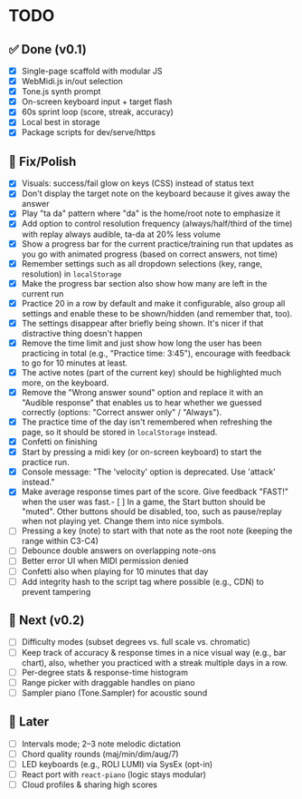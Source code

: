 # TODO

## ✅ Done (v0.1)
- [x] Single-page scaffold with modular JS
- [x] WebMidi.js in/out selection
- [x] Tone.js synth prompt
- [x] On-screen keyboard input + target flash
- [x] 60s sprint loop (score, streak, accuracy)
- [x] Local best in storage
- [x] Package scripts for dev/serve/https

## 🧰 Fix/Polish
- [x] Visuals: success/fail glow on keys (CSS) instead of status text
- [x] Don't display the target note on the keyboard because it gives away the answer
- [x] Play "ta da" pattern where "da" is the home/root note to emphasize it
- [x] Add option to control resolution frequency (always/half/third of the time) with replay always audible, ta-da at 20% less volume
- [x] Show a progress bar for the current practice/training run that updates as you go with animated progress (based on correct answers, not time)
- [x] Remember settings such as all dropdown selections (key, range, resolution) in `localStorage`
- [x] Make the progress bar section also show how many are left in the current run
- [x] Practice 20 in a row by default and make it configurable, also group all settings and enable these to be shown/hidden (and remember that, too).
- [x] The settings disappear after briefly being shown. It's nicer if that distractive thing doesn't happen
- [x] Remove the time limit and just show how long the user has been practicing in total (e.g., "Practice time: 3:45"), encourage with feedback to go for 10 minutes at least.
- [x] The active notes (part of the current key) should be highlighted much more, on the keyboard.
- [x] Remove the "Wrong answer sound" option and replace it with an "Audible response" that enables us to hear whether we guessed correctly (options: "Correct answer only" / "Always").
- [x] The practice time of the day isn't remembered when refreshing the page, so it should be stored in `localStorage` instead.
- [x] Confetti on finishing
- [x] Start by pressing a midi key (or on-screen keyboard) to start the practice run.
- [x] Console message: "The 'velocity' option is deprecated. Use 'attack' instead."
- [x] Make average response times part of the score. Give feedback "FAST!" when the user was fast.- [ ] In a game, the Start button should be "muted". Other buttons should be disabled, too, such as pause/replay when not playing yet. Change them into nice symbols. 
- [ ] Pressing a key (note) to start with that note as the root note (keeping the range within C3-C4)
- [ ] Debounce double answers on overlapping note-ons
- [ ] Better error UI when MIDI permission denied
- [ ] Confetti also when playing for 10 minutes that day
- [ ] Add integrity hash to the script tag where possible (e.g., CDN) to prevent tampering

## 🎯 Next (v0.2)
- [ ] Difficulty modes (subset degrees vs. full scale vs. chromatic)
- [ ] Keep track of accuracy & response times in a nice visual way (e.g., bar chart), also, whether you practiced with a streak multiple days in a row.
- [ ] Per-degree stats & response-time histogram
- [ ] Range picker with draggable handles on piano
- [ ] Sampler piano (Tone.Sampler) for acoustic sound

## 🚀 Later
- [ ] Intervals mode; 2–3 note melodic dictation
- [ ] Chord quality rounds (maj/min/dim/aug/7)
- [ ] LED keyboards (e.g., ROLI LUMI) via SysEx (opt-in)
- [ ] React port with `react-piano` (logic stays modular)
- [ ] Cloud profiles & sharing high scores

